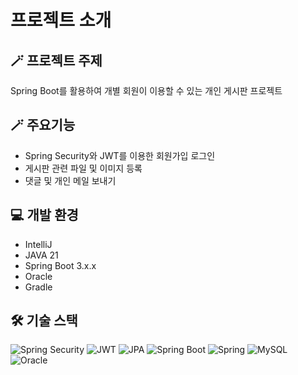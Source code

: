 # 프로젝트 소개
## 🪄 프로젝트 주제

Spring Boot를 활용하여 개별 회원이 이용할 수 있는 개인 게시판 프로젝트

## 🪄 주요기능
- Spring Security와 JWT를 이용한 회원가입 로그인
- 게시판 관련 파일 및 이미지 등록
- 댓글 및 개인 메일 보내기

## 💻 개발 환경
- IntelliJ 
- JAVA 21
- Spring Boot 3.x.x
- Oracle
- Gradle

## 🛠️ 기술 스택
![Spring Security](https://img.shields.io/badge/Spring_Security-6DB33F?style=for-the-badge&logo=spring&logoColor=white)
![JWT](https://img.shields.io/badge/JWT-000000?style=for-the-badge&logo=JSON%20web%20tokens&logoColor=white)
![JPA](https://img.shields.io/badge/JPA-2A2A2A?style=for-the-badge&logoColor=white)
![Spring Boot](https://img.shields.io/badge/Spring_Boot-6DB33F?style=for-the-badge&logo=spring-boot&logoColor=white)
![Spring](https://img.shields.io/badge/Spring-6DB33F?style=for-the-badge&logo=spring&logoColor=white)
![MySQL](https://img.shields.io/badge/MySQL-4479A1?style=for-the-badge&logo=mysql&logoColor=white)
![Oracle](https://img.shields.io/badge/Oracle-F80000?style=for-the-badge&logo=oracle&logoColor=white)
